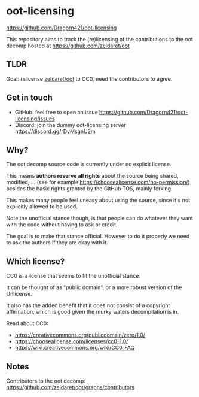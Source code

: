 # oot-licensing

https://github.com/Dragorn421/oot-licensing

This repository aims to track the (re)licensing of the contributions to the oot decomp hosted at https://github.com/zeldaret/oot

## TLDR

Goal: relicense [zeldaret/oot](https://github.com/zeldaret/oot) to CC0, need the contributors to agree.

## Get in touch

- GitHub: feel free to open an issue https://github.com/Dragorn421/oot-licensing/issues
- Discord: join the dummy oot-licensing server https://discord.gg/rDvMsgnU2m

## Why?

The oot decomp source code is currently under no explicit license.

This means **authors reserve all rights** about the source being shared, modified, ... (see for example https://choosealicense.com/no-permission/)
besides the basic rights granted by the GitHub TOS, mainly forking.

This makes many people feel uneasy about using the source, since it's not explicitly allowed to be used.

Note the unofficial stance though, is that people can do whatever they want with the code without having to ask or credit.

The goal is to make that stance official. However to do it properly we need to ask the authors if they are okay with it.

## Which license?

CC0 is a license that seems to fit the unofficial stance.

It can be thought of as "public domain", or a more robust version of the Unlicense.

It also has the added benefit that it does not consist of a copyright affirmation, which is good given the murky waters decompilation is in.

Read about CC0:

- https://creativecommons.org/publicdomain/zero/1.0/
- https://choosealicense.com/licenses/cc0-1.0/
- https://wiki.creativecommons.org/wiki/CC0_FAQ

## Notes

Contributors to the oot decomp: https://github.com/zeldaret/oot/graphs/contributors
